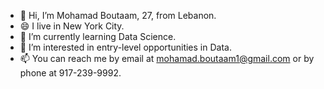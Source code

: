 - 👋 Hi, I’m Mohamad Boutaam, 27, from Lebanon.
- 😄 I live in New York City.
- 🌱 I’m currently learning Data Science.
- 👀 I’m interested in entry-level opportunities in Data.
- 📫 You can reach me by email at mohamad.boutaam1@gmail.com or by phone at 917-239-9992.

